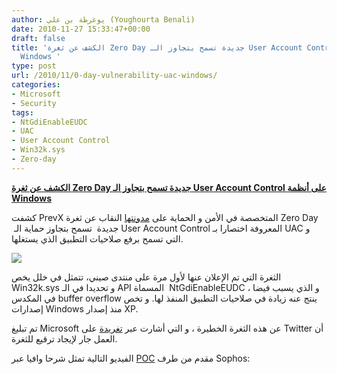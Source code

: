 ```yaml
---
author: يوغرطة بن علي (Youghourta Benali)
date: 2010-11-27 15:33:47+00:00
draft: false
title: 'الكشف عن ثغرة Zero Day جديدة تسمح بتجاوز الـ User Account Control على أنظمة
  Windows '
type: post
url: /2010/11/0-day-vulnerability-uac-windows/
categories:
- Microsoft
- Security
tags:
- NtGdiEnableEUDC
- UAC
- User Account Control
- Win32k.sys
- Zero-day
---
```


**[الكشف عن ثغرة Zero Day جديدة تسمح بتجاوز الـ User Account Control على أنظمة Windows](https://www.it-scoop.com/2010/11/0-day-vulnerability-uac-windows)**




كشفت PrevX المتخصصة في الأمن و الحماية على [مدونتها](http://www.prevx.com/blog/160/New-Windows-day-exploit-speaks-Chinese.html) النقاب عن ثغرة Zero Day  جديدة  تسمح بتجاوز حماية الـ User Account Control المعروفة اختصارا بـ UAC و التي تسمح برفع صلاحيات التطبيق الذي يستغلها.




[![](https://www.it-scoop.com/wp-content/uploads/2010/11/windows-bullet-holes-300x232.jpg)
](https://www.it-scoop.com/2010/11/0-day-vulnerability-uac-windows)


الثغرة التي تم الإعلان عنها لأول مرة على منتدى صيني، تتمثل في خلل يخص Win32k.sys و تحديدا في الـ API المسماة  NtGdiEnableEUDC ، و الذي يسبب فيضا في المكدس buffer overflow ينتج عنه زيادة في صلاحيات التطبيق المنفذ لها. و تخص إصدارات Windows منذ إصدار XP.

تم تبليغ Microsoft عن هذه الثغرة الخطيرة ، و التي أشارت عبر [تغريدة](http://twitter.com/#!/msftsecresponse/status/7590788200402945) على Twitter أن العمل جار لإيجاد ترقيع للثغرة.

الفيديو التالية تمثل شرحا وافيا عبر [POC](http://en.wikipedia.org/wiki/Proof_of_concept) مقدم من طرف Sophos:

<!-- more -->



<object classid="clsid:d27cdb6e-ae6d-11cf-96b8-444553540000" width="640" codebase="http://download.macromedia.com/pub/shockwave/cabs/flash/swflash.cab#version=6,0,40,0" height="385"><embed src="http://www.youtube.com/v/LKCKKYjm1Nw?fs=1&hl=fr_FR&color1=0x5d1719&color2=0xcd311b" allowscriptaccess="always" height="385" width="640" allowfullscreen="true" type="application/x-shockwave-flash"></embed></object>
